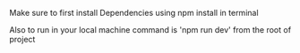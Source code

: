 <p>Make sure to first install Dependencies using npm install in terminal</p>
<p>Also to run in your local machine command is 'npm run dev' from the root of project</p>
